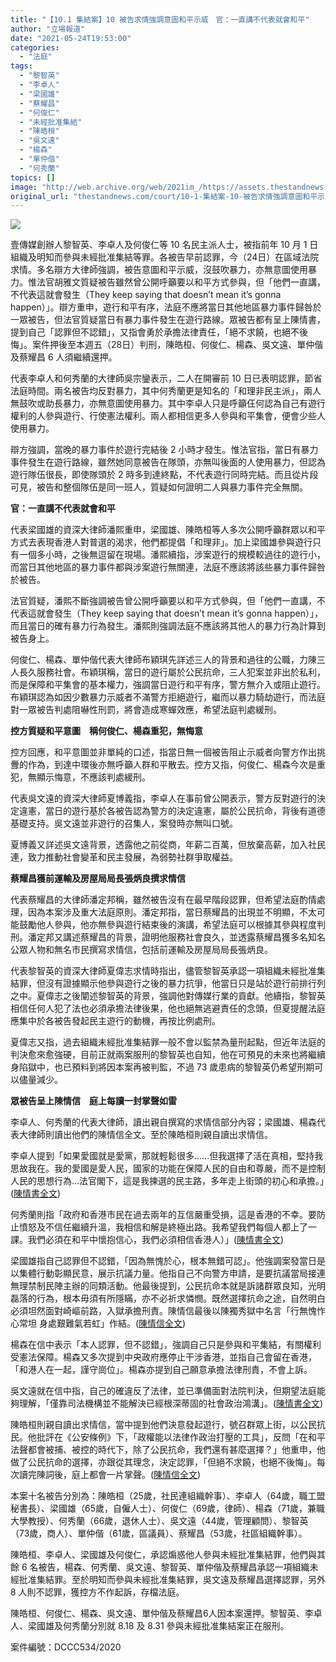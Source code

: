 ```yaml
---
title: "【10.1 集結案】10 被告求情強調意圖和平示威　官：一直講不代表就會和平"
author: "立場報道"
date: "2021-05-24T19:53:00"
categories:
  - "法庭"
tags:
  - "黎智英"
  - "李卓人"
  - "梁國雄"
  - "蔡耀昌"
  - "何俊仁"
  - "未經批准集結"
  - "陳皓桓"
  - "吳文遠"
  - "楊森"
  - "單仲偕"
  - "何秀蘭"
topics: []
image: "http://web.archive.org/web/2021im_/https://assets.thestandnews.com/media/photos/20210524-38_Ar6Gy.png"
original_url: "thestandnews.com/court/10-1-集結案-10-被告求情強調意圖和平示威-官-一直講不代表就會和平"
---
```

![](http://web.archive.org/web/2021im_/https://assets.thestandnews.com/media/photos/20210524-38_Ar6Gy.png)

壹傳媒創辦人黎智英、李卓人及何俊仁等 10 名民主派人士，被指前年 10 月 1 日組織及明知而參與未經批准集結等罪。各被告早前認罪，今（24日）在區域法院求情。多名辯方大律師強調，被告意圖和平示威，沒鼓吹暴力，亦無意圖使用暴力。惟法官胡雅文質疑被告雖然曾公開呼籲要以和平方式參與，但「他們一直講，不代表這就會發生（They keep saying that doesn’t mean it’s gonna happen）」。辯方重申，遊行和平有序，法庭不應將當日其他地區暴力事件歸咎於一眾被告，但法官質疑當日有暴力事件發生在遊行路線。眾被告都有呈上陳情書，提到自己「認罪但不認錯」，又指會勇於承擔法律責任，「絕不求饒，也絕不後悔」。案件押後至本週五（28日）判刑，陳皓桓、何俊仁、楊森、吳文遠、單仲偕及蔡耀昌 6 人須繼續還押。

代表李卓人和何秀蘭的大律師吳宗鑾表示，二人在開審前 10 日已表明認罪，節省法庭時間。兩名被告均反對暴力，其中何秀蘭更是知名的「和理非民主派」，兩人無鼓吹或助長暴力，亦無意圖使用暴力。其中李卓人只是呼籲仼何認為自己有遊行權利的人參與遊行、行使憲法權利。兩人都相信更多人參與和平集會，便會少些人使用暴力。

辯方強調，當晚的暴力事件於遊行完結後 2 小時才發生。惟法官指，當日有暴力事件發生在遊行路線，雖然她同意被告在隊頭，亦無叫後面的人使用暴力，但認為遊行隊伍很長，即使隊頭於 2 時多到達終點，不代表遊行同時完結。而且從片段可見，被告和整個隊伍是同一班人，質疑如何證明二人與暴力事件完全無關。

**官：一直講不代表就會和平**

代表梁國雄的資深大律師潘熙重申，梁國雄、陳皓桓等人多次公開呼籲群眾以和平方式去表現香港人對普選的渴求，他們都提倡「和理非」。加上梁國雄參與遊行只有一個多小時，之後無逗留在現場。潘熙續指，涉案遊行的規模較過往的遊行小，而當日其他地區的暴力事件都與涉案遊行無關連，法庭不應該將該些暴力事件歸咎於被告。

法官質疑，潘熙不斷強調被告曾公開呼籲要以和平方式參與，但「他們一直講，不代表這就會發生（They keep saying that doesn’t mean it’s gonna happen）」，而且當日的確有暴力行為發生。潘熙則強調法庭不應該將其他人的暴力行為計算到被告身上。

何俊仁、楊森、單仲偕代表大律師布穎琪先詳述三人的背景和過往的公職，力陳三人長久服務社會。布穎琪稱，當日的遊行屬於公民抗命，三人犯案並非出於私利，而是保障和平集會的基本權力，強調當日遊行和平有序，警方無介入或阻止遊行。布穎琪認為如因少數暴力示威者不滿警方拒絕遊行，繼而以暴力騎劫遊行，而法庭對一眾被告判處阻嚇性刑罰，將會造成寒蟬效應，希望法庭判處緩刑。

**控方質疑和平意圖　稱何俊仁、楊森重犯，無悔意**

控方回應，和平意圖並非單純的口述，指當日無一個被告阻止示威者向警方作出挑釁的作為，到達中環後亦無呼籲人群和平散去。控方又指，何俊仁、楊森今次是重犯，無顯示悔意，不應該判處緩刑。

代表吳文遠的資深大律師夏博義指，李卓人在事前曾公開表示，警方反對遊行的決定違憲，當日的遊行基於各被告認為警方的決定違憲，屬於公民抗命，背後有道德基礎支持。吳文遠並非遊行的召集人，案發時亦無叫口號。

夏博義又詳述吳文遠背景，透露他之前從商，年薪二百萬，但放棄高薪，加入社民連，致力推動社會變革和民主發展，為弱勢社群爭取權益。

**蔡耀昌獲前運輸及房屋局局長張炳良撰求情信**

代表蔡耀昌的大律師潘定邦稱，雖然被告沒有在最早階段認罪，但希望法庭酌情處理，因為本案涉及重大法庭原則。潘定邦指，當日蔡耀昌的出現並不明顯，不太可能鼓勵他人參與，他亦無參與遊行結束後的演講，希望法庭可以根據其參與程度判刑。潘定邦又講述蔡耀昌的背景，證明他服務社會良久，並透露蔡耀昌獲多名知名公眾人物和無名市民撰寫求情信，包括前運輸及房屋局局長張炳良。

代表黎智英的資深大律師夏偉志求情時指出，儘管黎智英承認一項組織未經批准集結罪，但沒有證據顯示他參與遊行之後的暴力抗爭，他當日只是站於遊行前排行列之中。夏偉志之後闡述黎智英的背景，強調他對傳媒行業的貢獻。他續指，黎智英相信任何人犯了法也必須承擔法律後果，他也絕無逃避責任的念頭，但夏提醒法庭應集中於各被告發起民主遊行的動機，再按比例處刑。

夏偉志又指，過去組織未經批准集結罪一般不會以監禁為量刑起點，但近年法庭的判決愈來愈強硬，目前正就兩案服刑的黎智英也自知，他在可預見的未來也將繼續身陷獄中，也已預料到將因本案再被判監，不過 73 歲患病的黎智英仍希望刑期可以儘量減少。

**眾被告呈上陳情信　庭上每讀一封掌聲如雷**

李卓人、何秀蘭的代表大律師，讀出親自撰寫的求情信部分內容；梁國雄、楊森代表大律師則讀出他們的陳情信全文。至於陳皓桓則親自讀出求情信。

李卓人提到「如果愛國就是愛黨，那就輕鬆很多......但我選擇了活在真相，堅持我思故我在。我的愛國是愛人民，國家的功能在保障人民的自由和尊嚴，而不是控制人民的思想行為...法官閣下，這是我揀選的民主路，多年走上街頭的初心和承擔。」([陳情書全文](http://web.archive.org/web/20211229133133/https://beta.thestandnews.com/court/10-1-%E9%9B%86%E7%B5%90%E6%A1%88-%E6%9D%8E%E5%8D%93%E4%BA%BA%E7%94%B1%E5%BE%8B%E5%B8%AB%E4%BB%A3%E8%A1%A8%E9%99%B3%E6%83%85-%E6%88%91%E9%81%B8%E6%93%87%E4%BA%86%E6%B4%BB%E5%9C%A8%E7%9C%9F%E7%9B%B8))

何秀蘭則指「政府和香港市民在過去兩年的互信嚴重受損，這是香港的不幸。要防止憤怒及不信任繼續升溫，我相信和解是終極出路。我希望我們每個人都上了一課。我們必須在和平中懷抱信心，我們必須相信香港人）」([陳情書全文](http://web.archive.org/web/20211229133133/https://beta.thestandnews.com/politics/10-1-%E9%9B%86%E7%B5%90%E6%A1%88-%E4%BD%95%E7%A7%80%E8%98%AD%E7%94%B1%E5%BE%8B%E5%B8%AB%E4%BB%A3%E8%A1%A8%E9%99%B3%E6%83%85-%E6%88%91%E5%80%91%E5%BF%85%E9%A0%88%E7%9B%B8%E4%BF%A1%E6%B8%AF%E4%BA%BA))

梁國雄指自己認罪但不認錯，「因為無愧於心，根本無錯可認」。他強調案發當日是以集體行動彰顯民意，展示抗議力量。他指自己不向警方申請，是要抗議當局接連無理禁制民陣主辦的同類活動。他最後提到，公民抗命本就是訴諸群眾良知，光明磊落的行為，根本毋須有所隱瞞，亦不必祈求憐憫。既然選擇抗命之途，自然明白必須坦然面對崎嶇前路，入獄承擔刑責。陳情信最後以陳獨秀獄中名言「行無愧怍心常坦 身處艱難氣若虹」作結。([陳情信全文](http://web.archive.org/web/20211229133133/https://beta.thestandnews.com/court/10-1-%E9%9B%86%E7%B5%90%E6%A1%88-%E6%A2%81%E5%9C%8B%E9%9B%84%E7%94%B1%E5%BE%8B%E5%B8%AB%E4%BB%A3%E8%A1%A8%E9%99%B3%E6%83%85-%E7%84%A1%E6%84%A7%E6%96%BC%E5%BF%83-%E6%A0%B9%E6%9C%AC%E7%84%A1%E9%8C%AF%E5%8F%AF%E8%AA%8D)) 

楊森在信中表示「本人認罪，但不認錯」，強調自己只是參與和平集結，有關權利受憲法保障。楊森又多次提到中央政府應停止干涉香港，並指自己會留在香港，「和港人在一起，謹守崗位」。楊森亦提到自己願意承擔法律刑責，不會上訴。

吳文遠就在信中指，自己的確違反了法律，並已準備面對法院判決，但期望法庭能夠理解，「僅靠司法機構並不能解決已經根深蒂固的社會政治鴻溝」。([陳情書全文](http://web.archive.org/web/20211229133133/https://beta.thestandnews.com/politics/10-1-%E9%9B%86%E7%B5%90%E6%A1%88-%E5%90%B3%E6%96%87%E9%81%A0-%E5%B8%8C%E6%9C%9B%E6%B0%91%E4%B8%BB%E5%88%B6%E5%BA%A6%E8%83%BD%E6%88%90%E7%82%BA%E6%A9%8B%E6%A8%91-%E5%BD%8C%E5%90%88%E7%A4%BE%E6%9C%83%E9%B4%BB%E6%BA%9D))

陳皓桓則親自讀出求情信，當中提到他們決意發起遊行，號召群眾上街，以公民抗民。他批評在《公安條例》下，「政權能以法律作政治打壓的工具」，反問「在和平法聲都會被捕、被控的時代下，除了公民抗命，我們還有甚麼選擇？」他重申，他做了公民抗命的選擇，亦跟從其理念，決定認罪，「但絕不求饒，也絕不後悔」。每次讀完陳詞後，庭上都會一片掌聲。([陳情信全文](http://web.archive.org/web/20211229133133/https://beta.thestandnews.com/court/10-1-%E9%9B%86%E7%B5%90%E6%A1%88-%E9%99%B3%E7%9A%93%E6%A1%93%E8%A6%AA%E8%87%AA%E9%99%B3%E6%83%85-%E7%B5%95%E4%B8%8D%E6%B1%82%E9%A5%92-%E4%B9%9F%E7%B5%95%E4%B8%8D%E5%BE%8C%E6%82%94)) 

本案十名被告分別為：陳皓桓（25歲，社民連組織幹事）、李卓人（64歲，職工盟秘書長）、梁國雄（65歲，自僱人士）、何俊仁（69歲，律師）、楊森（71歲，兼職大學教授）、何秀蘭（66歲，退休人士）、吳文遠（44歲，管理顧問）、黎智英（73歲，商人）、單仲偕（61歲，區議員）、蔡耀昌（53歲，社區組織幹事）。

陳皓桓、李卓人、梁國雄及何俊仁，承認煽惑他人參與未經批准集結罪，他們與其餘 6 名被告，楊森、何秀蘭、吳文遠、黎智英、單仲偕及蔡耀昌承認一項組織未經批准集結罪。至於明知而參與未經批准集結罪，吳文遠及蔡耀昌選擇認罪，另外 8 人則不認罪，獲控方不作起訴，存檔法庭。

陳皓桓、何俊仁、楊森、吳文遠、單仲偕及蔡耀昌6人因本案還押。黎智英、李卓人、梁國雄及何秀蘭分別就 8.18 及 8.31 參與未經批准集結案正在服刑。

案件編號：DCCC534/2020